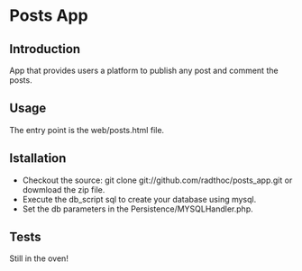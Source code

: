 Posts App
========

Introduction
-------
App that provides users a platform to publish any post and comment the posts.

Usage
-------
The entry point is the web/posts.html file.

Istallation
-----------
- Checkout the source: git clone git://github.com/radthoc/posts_app.git or dowmload the zip file.
- Execute the db_script sql to create your database using mysql.
- Set the db parameters in the Persistence/MYSQLHandler.php.

Tests
-----
Still in the oven!

